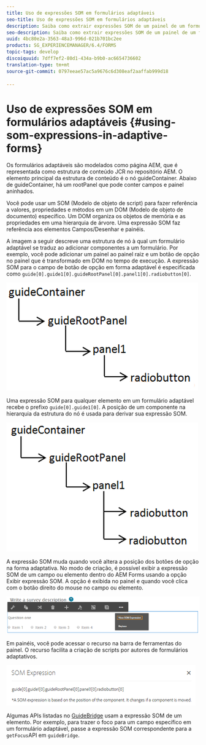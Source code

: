 ```yaml
---
title: Uso de expressões SOM em formulários adaptáveis
seo-title: Uso de expressões SOM em formulários adaptáveis
description: Saiba como extrair expressões SOM de um painel de um formulário adaptável.
seo-description: Saiba como extrair expressões SOM de um painel de um formulário adaptável.
uuid: 4bc80e2a-3563-48a3-996d-021b701bc2ee
products: SG_EXPERIENCEMANAGER/6.4/FORMS
topic-tags: develop
discoiquuid: 7dff7ef2-80d1-434a-b9b0-ac6654736602
translation-type: tm+mt
source-git-commit: 0797eeae57ac5a9676c6d308eaf2aaffab999d18

---
```



# Uso de expressões SOM em formulários adaptáveis {#using-som-expressions-in-adaptive-forms}

Os formulários adaptáveis são modelados como página AEM, que é representada como estrutura de conteúdo JCR no repositório AEM. O elemento principal da estrutura de conteúdo é o nó guideContainer. Abaixo de guideContainer, há um rootPanel que pode conter campos e painel aninhados.

Você pode usar um SOM (Modelo de objeto de script) para fazer referência a valores, propriedades e métodos em um DOM (Modelo de objeto de documento) específico. Um DOM organiza os objetos de memória e as propriedades em uma hierarquia de árvore. Uma expressão SOM faz referência aos elementos Campos/Desenhar e painéis.

A imagem a seguir descreve uma estrutura de nó à qual um formulário adaptável se traduz ao adicionar componentes a um formulário. Por exemplo, você pode adicionar um painel ao painel raiz e um botão de opção no painel que é transformado em DOM no tempo de execução. A expressão SOM para o campo de botão de opção em forma adaptável é especificada como `guide[0].guide1[0].guideRootPanel[0].panel1[0].radiobutton[0]`.

![árvore DOM](assets/hierarchy-1.png)

Uma expressão SOM para qualquer elemento em um formulário adaptável recebe o prefixo `guide[0].guide1[0]`. A posição de um componente na hierarquia da estrutura do nó é usada para derivar sua expressão SOM.

![Árvore DOM com dois botões de opção](assets/hierarchy_radio_button.png)

A expressão SOM muda quando você altera a posição dos botões de opção na forma adaptativa. No modo de criação, é possível exibir a expressão SOM de um campo ou elemento dentro do AEM Forms usando a opção Exibir expressão SOM. A opção é exibida no painel e quando você clica com o botão direito do mouse no campo ou elemento.

![Extrair expressões SOM em um formulário adaptável](assets/som-expressions.png)

Em painéis, você pode acessar o recurso na barra de ferramentas do painel. O recurso facilita a criação de scripts por autores de formulários adaptativos.

![Extrair expressões SOM usando a barra de ferramentas do painel](assets/som-expression.png)

Algumas APIs listadas no [GuideBridge](https://helpx.adobe.com/aem-forms/6/javascript-api/GuideBridge.md) usam a expressão SOM de um elemento. Por exemplo, para trazer o foco para um campo específico em um formulário adaptável, passe a expressão SOM correspondente para a `getFocus`API em `guideBridge`.


